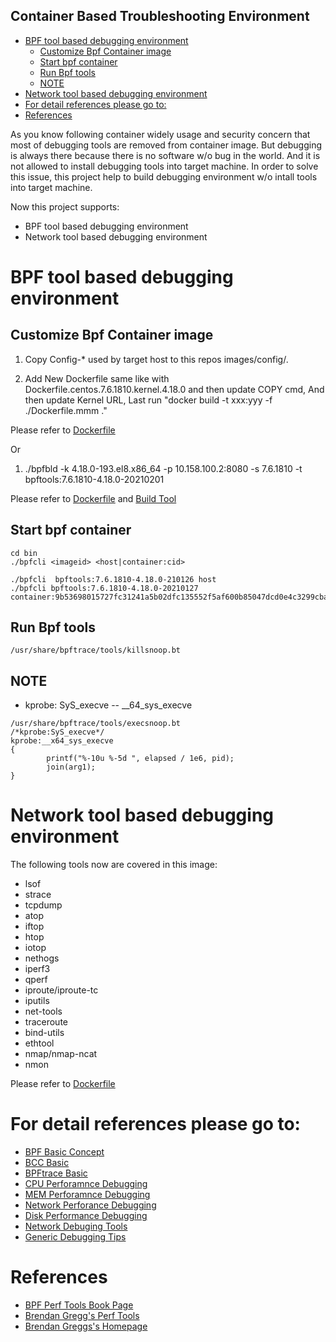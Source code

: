 Container Based Troubleshooting Environment
---

- [BPF tool based debugging environment](#bpf-tool-based-debugging-environment)
  - [Customize Bpf Container image](#customize-bpf-container-image)
  - [Start bpf container](#start-bpf-container)
  - [Run Bpf tools](#run-bpf-tools)
  - [NOTE](#note)
- [Network tool based debugging environment](#network-tool-based-debugging-environment)
- [For detail references please go to:](#for-detail-references-please-go-to)
- [References](#references)

As you know following container widely usage and security concern that most of debugging tools are removed from container image. But debugging is always there because there is no software w/o bug in the world. And it is not allowed to install debugging tools into target machine. In order to solve this issue, this project help to build debugging environment w/o intall tools into target machine.

Now this project supports:
* BPF tool based debugging environment
* Network tool based debugging environment


# BPF tool based debugging environment
## Customize Bpf Container image
1. Copy Config-* used by target host to this repos images/config/.
  
2. Add New Dockerfile same like with Dockerfile.centos.7.6.1810.kernel.4.18.0 and then update COPY cmd, And then update Kernel URL, Last run "docker build -t xxx:yyy -f ./Dockerfile.mmm ."

Please refer to [Dockerfile](images/Dockerfile.centos.7.6.1810.kernel.4.18.0)

Or 
1. ./bpfbld -k 4.18.0-193.el8.x86_64 -p 10.158.100.2:8080 -s 7.6.1810 -t bpftools:7.6.1810-4.18.0-20210201

Please refer to [Dockerfile](images/Dockerfile) and [Build Tool](bin/bpfbld)

## Start bpf container
```
cd bin
./bpfcli <imageid> <host|container:cid>

./bpfcli  bpftools:7.6.1810-4.18.0-210126 host
./bpfcli bpftools:7.6.1810-4.18.0-20210127 container:9b53698015727fc31241a5b02dfc135552f5af600b85047dcd0e4c3299cba754
```

## Run Bpf tools
```
/usr/share/bpftrace/tools/killsnoop.bt
```

## NOTE
* kprobe: SyS_execve -- __64_sys_execve
```
/usr/share/bpftrace/tools/execsnoop.bt
/*kprobe:SyS_execve*/
kprobe:__x64_sys_execve
{
        printf("%-10u %-5d ", elapsed / 1e6, pid);
        join(arg1);
}
```

# Network tool based debugging environment
The following tools now are covered in this image:
* lsof
* strace
* tcpdump
* atop
* iftop
* htop
* iotop
* nethogs
* iperf3
* qperf
* iproute/iproute-tc
* iputils
* net-tools
* traceroute
* bind-utils
* ethtool
* nmap/nmap-ncat
* nmon

Please refer to [Dockerfile](images/Dockerfile.nettools.7.6.1810)

# For detail references please go to:
*  [BPF Basic Concept](docs/concepts.md)
*  [BCC Basic](docs/bcc.md)
*  [BPFtrace Basic](docs/bpftrace.md)
*  [CPU Perforamnce Debugging](docs/cpu_debug.md)
*  [MEM Perforamnce Debugging](docs/mem_debug.md)
*  [Network Perforance Debugging](docs/network_debug.md)
*  [Disk Performance Debugging](docs/disk_debug.md)
*  [Network Debuging Tools](docs/nettools.md)
*  [Generic Debugging Tips](docs/tips.md)

# References
* [BPF Perf Tools Book Page](https://github.com/brendangregg/bpf-perf-tools-book)
* [Brendan Gregg's Perf Tools](https://github.com/brendangregg/perf-tools)
* [Brendan Greggs's Homepage](http://www.brendangregg.com/)

